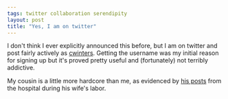 ```yaml
---
tags: twitter collaboration serendipity
layout: post
title: "Yes, I am on twitter"
---
```


     

<p>
    I don't think I ever explicitly announced this before, but I am on
    twitter and post fairly actively as 
    <a href="http://twitter.com/cwinters">cwinters</a>. Getting the
    username was my initial reason for signing up but it's proved
    pretty useful and (fortunately) not terribly addictive.
</p>

<p>
    My cousin is a little more hardcore than me, as evidenced by 
    <a href="http://twitter.com/kmwinter/statuses/941475016">his
    posts</a> from the hospital during his wife's labor.
</p>



